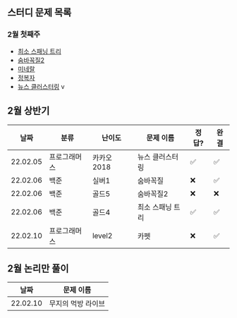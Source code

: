 ## 스터디 문제 목록

### 2월 첫째주

* [최소 스패닝 트리](https://www.acmicpc.net/problem/1197)
* [숨바꼭질2](https://www.acmicpc.net/problem/12851)
* [미네랄](https://www.acmicpc.net/problem/2933)
* [정복자](https://www.acmicpc.net/problem/14950)
* [뉴스 클러스터링](https://programmers.co.kr/learn/courses/30/lessons/17677) v

## 2월 상반기

|날짜|분류|난이도|문제 이름| 정답?| 완결|
|-|-|-|-|-|-|
|22.02.05 | 프로그래머스 | 카카오 2018 | 뉴스 클러스터링 |:white_check_mark: | :white_check_mark: |
|22.02.06 | 백준 | 실버1 | 숨바꼭질 | :x: | :white_check_mark:|
|22.02.06 | 백준 | 골드5 | 숨바꼭질2 | :x: | :x:|
|22.02.06 | 백준 | 골드4 | 최소 스패닝 트리 | :white_check_mark: | :white_check_mark:|
|22.02.10 | 프로그래머스 | level2 | 카펫 | :x: | :white_check_mark:|

## 2월 논리만 풀이

|날짜|문제 이름|
|-|-|
|22.02.10|무지의 먹방 라이브|